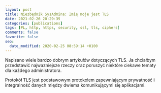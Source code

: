 ```yaml
---
layout: post
title: Niezbędnik SysAdmina: Imię moje jest TLS
date: 2021-02-26 20:29:39
categories: [publications]
tags: [PL, http, https, security, ssl, tls, ciphers]
comments: false
favorite: false
seo:
  date_modified: 2020-02-25 08:59:14 +0100
---
```


Napisano wiele bardzo dobrym artykułów dotyczących TLS. Ja chciałbym przedstawić najwazniejsze rzeczy oraz poruszyć niektóre ciekawe tematy dla każdego administratora.

Protokół TLS jest podstawowym protokołem zapewniającym prywatność i integralność danych między dwiema komunikującymi się aplikacjami.

